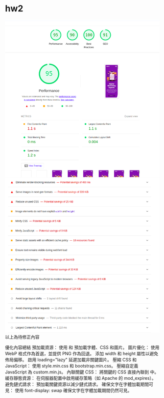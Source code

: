 # hw2
![alt text](image.png)
![alt text](image-1.png)
以上為待修正內容

優化內容總結
預加載資源：
使用 <link rel="preconnect"> 和 <link rel="preload"> 預加載字體、CSS 和圖片。
圖片優化：
使用 WebP 格式作為首選，並提供 PNG 作為回退。
添加 width 和 height 屬性以避免佈局偏移。
啟用 loading="lazy" 延遲加載非關鍵圖片。
壓縮 CSS 和 JavaScript：
使用 style.min.css 和 bootstrap.min.css。
壓縮自定義 JavaScript 為 custom.min.js。
內聯關鍵 CSS：
將關鍵的 CSS 直接內聯到 <head> 中。
緩存靜態資源：
在伺服器配置中啟用緩存策略（如 Apache 的 mod_expires）。
避免鏈式請求：
預加載關鍵資源以減少鏈式請求。
確保文字在字體加載期間可見：
使用 font-display: swap 確保文字在字體加載期間仍然可見。
